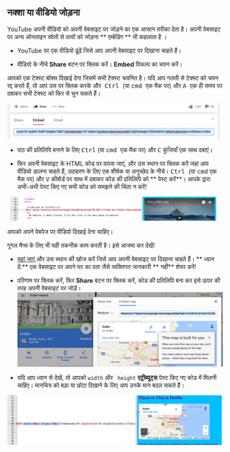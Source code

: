 ## नक्शा या वीडियो जोड़ना

YouTube अपनी वीडियो को अपनी वेबसाइट पर जोड़ने का एक आसान तरीका देता है। अपनी वेबसाइट पर अन्य ऑनलाइन स्रोतों से तत्वों को जोड़ना ** एम्बेडिंग ** भी कहलाता है ।

- YouTube पर एक वीडियो ढूंढें जिसे आप अपनी वेबसाइट पर दिखाना चाहते हैं।

- वीडियो के नीचे **Share** बटन पर क्लिक करें। **Embed** विकल्प का चयन करें।

आपको एक टेक्स्ट बॉक्स दिखाई देगा जिसमें सभी टेक्स्ट चयनित है। यदि आप गलती से टेक्स्ट को चयन रद्द करते हैं, तो आप उस पर क्लिक करके और<kbd> Ctrl </kbd> (या <kbd> cmd </kbd> एक मैक पर) और <kbd> A </kbd> एक ही समय पर दबाकर सभी टेक्स्ट को फिर से चुन सकते हैं।

![कोड चयन के साथ YouTube का एम्बेड विकल्प](images/EmbedYouTube.png)

- पाठ की प्रतिलिपि बनाने के लिए <kbd> Ctrl</kbd> (या <kbd> cmd </kbd> एक मैक पर) और <kbd> C</kbd> कुंजियाँ एक साथ दबाएं।

- फिर अपनी वेबसाइट के HTML कोड पर वापस जाएं, और उस स्थान पर क्लिक करें जहां आप वीडियो डालना चाहते हैं, उदाहरण के लिए एक शीर्षक या अनुच्छेद के नीचे। <kbd> Ctrl </kbd> (या <kbd>cmd</kbd> एक मैक पर) और <kbd>V</kbd> कीबोर्ड पर साथ में दबाकर कोड की प्रतिलिपि को ** पेस्ट करें**। आपके द्वारा अभी-अभी पेस्ट किए गए सभी कोड को समझने की चिंता न करें!

![एम्बेडिंग कोड को एक HTML पृष्ठ में पेस्ट करने का उदाहरण](images/EmbedYouTube2.png)

आपको अपने वेबपेज पर वीडियो दिखाई देना चाहिए।

गूगल मैप्स के लिए भी यही तकनीक काम करती है। इसे आजमा कर देखें!

- [ यहां जाएं ](http://dojo.soy/google-maps) और उस स्थान की खोज करें जिसे आप अपनी वेबसाइट पर दिखाना चाहते हैं। ** ध्यान दें:** एक वेबसाइट पर अपने घर का पता जैसे व्यक्तिगत जानकारी ** नहीं** शेयर करें!

- परिणाम पर क्लिक करें, फिर **Share** बटन पर क्लिक करें, कोड की प्रतिलिपि बना कर इसे ऊपर की तरह अपनी वेबसाइट पर जोड़ें। ![Google मानचित्र में चयनित एंबेड विकल्प](images/EmbedGoogleMap.png)

- यदि आप ध्यान से देखें, तो आपको `width` और ` height` **एट्रीब्यूट्स** पेस्ट किए गए कोड में मिलनी चाहिए। मानचित्र को बड़ा या छोटा दिखाने के लिए आप उनके मान बदल सकते हैं।

![चयनित चौड़ाई और ऊंचाई एट्रीब्यूट्स के साथ एम्बेडेड Google मानचित्र का उदाहरण](images/EmbeddedGoogleMapCode.png)